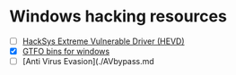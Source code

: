 # Windows hacking resources

 - [ ] [HackSys Extreme Vulnerable Driver (HEVD)](https://github.com/hacksysteam/HackSysExtremeVulnerableDriver)
 - [x] [GTFO bins for windows](https://lolbas-project.github.io/)
 - [ ] [Anti Virus Evasion](./AVbypass.md
